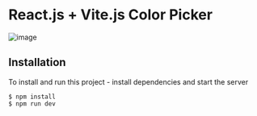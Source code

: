 # React.js + Vite.js Color Picker
![image](https://github.com/user-attachments/assets/e604f985-6663-4680-ab8e-7ced5a1c427e)
## Installation
To install and run this project - install dependencies and start the server
```
$ npm install
$ npm run dev
```
